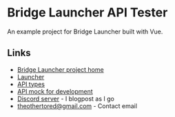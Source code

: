 # Bridge Launcher API Tester

An example project for Bridge Launcher built with Vue.

## Links

- [Bridge Launcher project home](https://github.com/bridgelauncher)
- [Launcher](https://github.com/bridgelauncher/launcher)
- [API types](https://github.com/bridgelauncher/api)
- [API mock for development](https://github.com/bridgelauncher/api)
- [Discord server](https://discord.gg/Tv23aZrVb8) - I blogpost as I go
- [theothertored@gmail.com](mailto:theothertored@gmail.com) - Contact email

